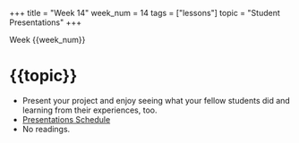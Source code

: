 +++
title = "Week 14"
week_num = 14
tags = ["lessons"]
topic = "Student Presentations"
+++

Week {{week_num}}
# {{topic}}

- Present your project and enjoy seeing what your fellow students did and learning from their experiences, too.
- [Presentations Schedule](https://github.com/PsuAstro416/PresentationScheduleSpring2025)
- No readings.  
